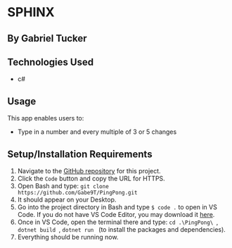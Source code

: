 # SPHINX

## By Gabriel Tucker

## Technologies Used
- c#


## Usage
This app enables users to:
- Type in a number and every multiple of 3 or 5 changes 

## Setup/Installation Requirements 
1. Navigate to the [GitHub repository](https://github.com/Gabe9T/PingPong.git) for this project.
2. Click the `Code` button and copy the URL for HTTPS.
3. Open Bash and type: `git clone https://github.com/Gabe9T/PingPong.git`
4. It should appear on your Desktop.
5. Go into the project directory in Bash and type `$ code .` to open in VS Code. If you do not have VS Code Editor, you may download it [here](https://code.visualstudio.com/).
6. Once in VS Code, open the terminal there and type: `cd .\PingPong\ `, `dotnet build `,  `dotnet run ` (to install the packages and dependencies).
7. Everything should be running now.
